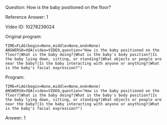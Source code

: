 Question: How is the baby positioned on the floor?

Reference Answer: 1

Video ID: 10278239024

Original program:

```
TIME=FLAG(begin=None,middle=None,end=None)
ANSWERS0=VQA(video=VIDEO,question="How is the baby positioned on the floor?|What is the baby doing?|What is the baby's body position?|Is the baby lying down, sitting, or standing?|What objects or people are near the baby?|Is the baby interacting with anyone or anything?|What is the baby's facial expression?")
```

Program:

```
TIME=FLAG(begin=None,middle=None,end=None)
ANSWERS0=VQA(video=VIDEO,question="How is the baby positioned on the floor?|What is the baby doing?|What is the baby's body position?|Is the baby lying down, sitting, or standing?|What objects or people are near the baby?|Is the baby interacting with anyone or anything?|What is the baby's facial expression?")
```

Answer: 1

